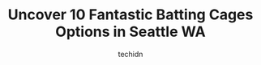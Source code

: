 ---
layout: ampstory
image: https://i0.wp.com/www.depkes.org/wp-content/uploads/2023/06/batting-cages-0-in-seattle-wa-1685763545.jpeg?resize=640,853
author: techidn
featured: false
description: Discover the impressive array of Batting Cages options in Seattle WA, where you can find 10 of the largest Batting Cages establishments in the area. From renowned classics to hidden gems, Se
title: Uncover 10 Fantastic Batting Cages Options in Seattle WA
cover:
   title: Uncover 10 Fantastic Batting Cages Options in Seattle WA
   subtitle: Rickpate
   background: https://www.depkes.org/wp-content/uploads/2023/06/batting-cages-0-in-seattle-wa-1685763545.jpeg

pages: 
 - layout: thirds
   top: <h1>#1 Stods Baseball</h1>
   bottom: "<p>I recently took my 10-year-old son to Stods Baseball in Bellevue and we had an amazing time! The facility was clean and well-maintained, with plenty of batting cages avai</p>"
   background: https://www.depkes.org/wp-content/uploads/2023/06/batting-cages-1-in-seattle-wa-1685763546.jpeg
   backgroundblur: true
 - layout: thirds
   top: <h1>#2 BASE by Pros - Lynnwood</h1>
   bottom: "<p>We try and provide the best facility and instruction in the state!!    Sooo impressed with what Brent and Steven have put together.  They have definitely poured a large a</p>"
   background: https://www.depkes.org/wp-content/uploads/2023/06/batting-cages-2-in-seattle-wa-1685763546.jpeg
   cta:
      link: https://www.depkes.org/blog/uncover-10-fantastic-batting-cages-options-in-seattle-wa/
      text: Uncover 10 Fantastic Batting Cages Options in Seattle WA
 - layout: thirds
   top: <h1>#3 Caseys Batting Range</h1>
   bottom: "<p>2841 SE Lund Ave, Port Orchard, WA 98366, United States</p>"
   background: https://www.depkes.org/wp-content/uploads/2023/06/batting-cages-3-in-seattle-wa-1685763547.jpeg
   cta:
      link: https://www.depkes.org/blog/uncover-10-fantastic-batting-cages-options-in-seattle-wa/
      text: Uncover 10 Fantastic Batting Cages Options in Seattle WA
 - layout: thirds
   top: <h1>#4 Go Time Athletics</h1>
   bottom: "<p>661 S Orcas St, Seattle, WA 98108, United States</p>"
   background: https://images.unsplash.com/photo-1613843873231-1447db182f97?ixlib=rb-4.0.3&ixid=MnwxMjA3fDB8MHxwaG90by1wYWdlfHx8fGVufDB8fHx8&auto=format&fit=crop&w=640&h=853&q=80
   cta:
      link: https://www.depkes.org/blog/uncover-10-fantastic-batting-cages-options-in-seattle-wa/
      text: Uncover 10 Fantastic Batting Cages Options in Seattle WA
 - layout: thirds
   top: <h1>#5 Meridian Park Baseball Field</h1>
   bottom: "<p>16759 Wallingford Ave N, Shoreline, WA 98133, United States</p>"
   background: https://images.unsplash.com/photo-1547366785-564103df7e13?ixlib=rb-4.0.3&ixid=MnwxMjA3fDB8MHxwaG90by1wYWdlfHx8fGVufDB8fHx8&auto=format&fit=crop&w=640&h=853&q=80
   cta:
      link: https://www.depkes.org/blog/uncover-10-fantastic-batting-cages-options-in-seattle-wa/
      text: Uncover 10 Fantastic Batting Cages Options in Seattle WA
 - layout: thirds
   top: <h1>#6 Kent Valley Batting Cages</h1>
   bottom: "<p>6015 S 240th St, Kent, WA 98032, United States</p>"
   background: https://plus.unsplash.com/premium_photo-1664640458616-3c74f8cb4589?ixlib=rb-4.0.3&ixid=MnwxMjA3fDB8MHxwaG90by1wYWdlfHx8fGVufDB8fHx8&auto=format&fit=crop&w=640&h=853&q=80
   cta:
      link: https://www.depkes.org/blog/uncover-10-fantastic-batting-cages-options-in-seattle-wa/
      text: Uncover 10 Fantastic Batting Cages Options in Seattle WA
 - layout: thirds
   top: <h1>#7 North Seattle Batting Cages</h1>
   bottom: "<p>12550 27th Ave NE, Seattle, WA 98125, United States</p>"
   background: https://images.unsplash.com/photo-1496096265110-f83ad7f96608?ixlib=rb-4.0.3&ixid=MnwxMjA3fDB8MHxwaG90by1wYWdlfHx8fGVufDB8fHx8&auto=format&fit=crop&w=640&h=853&q=80
   cta:
      link: https://www.depkes.org/blog/uncover-10-fantastic-batting-cages-options-in-seattle-wa/
      text: Uncover 10 Fantastic Batting Cages Options in Seattle WA
 - layout: thirds
   middle: Continue reading...
   background: https://images.unsplash.com/photo-1608411404720-c8f0417bcdba?ixlib=rb-4.0.3&ixid=MnwxMjA3fDB8MHxwaG90by1wYWdlfHx8fGVufDB8fHx8&auto=format&fit=crop&w=640&h=853&q=80
   cta:
      link: https://www.depkes.org/blog/uncover-10-fantastic-batting-cages-options-in-seattle-wa/
      text: Uncover 10 Fantastic Batting Cages Options in Seattle WA
      
---